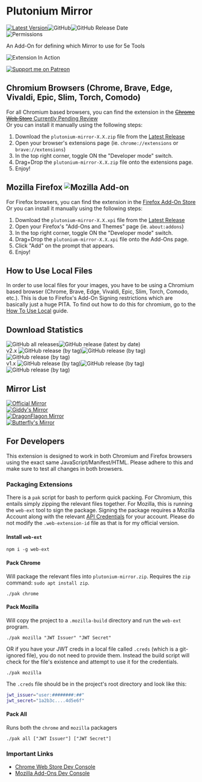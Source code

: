 # Plutonium Mirror

[![Latest Version](https://img.shields.io/github/v/release/flamewave000/plutonium-mirror?label=Latest%20Release)](https://github.com/flamewave000/plutonium-mirror/releases/latest)![GitHub](https://img.shields.io/github/license/flamewave000/plutonium-mirror?color=orange&label=License)![GitHub Release Date](https://img.shields.io/github/release-date/flamewave000/plutonium-mirror)  
![Permissions](https://img.shields.io/badge/dynamic/json?label=Permissions&query=permissions%5B0%2C1%2C2%2C3%5D&url=https%3A%2F%2Fraw.githubusercontent.com%2Fflamewave000%2Fplutonium-mirror%2Fmaster%2Fsrc%2Fmanifest.json)

An Add-On for defining which Mirror to use for 5e Tools

![Extension In Action](.assets/config.png)

[![Support me on Patreon](https://img.shields.io/endpoint.svg?url=https%3A%2F%2Fshieldsio-patreon.vercel.app%2Fapi%3Fusername%3Ddragonflagon%26type%3Dpatrons&style=for-the-badge)](https://patreon.com/dragonflagon)

## Chromium Browsers (Chrome, Brave, Edge, Vivaldi, Epic, Slim, Torch, Comodo)

For all Chromium based browsers, you can find the extension in the [~~Chrome Web Store~~ Currently Pending Review](#)  
Or you can install it manually using the following steps:

1. Download the `plutonium-mirror-X.X.zip` file from the [Latest Release](https://github.com/flamewave000/plutonium-mirror/releases/latest)
2. Open your browser's extensions page (ie. `chrome://extensions` or `brave://extensions`)
3. In the top right corner, toggle ON the "Developer mode" switch.
4. Drag+Drop the `plutonium-mirror-X.X.zip` file onto the extensions page.
5. Enjoy!

## Mozilla Firefox ![Mozilla Add-on](https://img.shields.io/amo/users/plutonium-mirror?label=Mozilla%20Users)

For Firefox browsers, you can find the extension in the [Firefox Add-On Store](https://addons.mozilla.org/en-CA/firefox/addon/plutonium-mirror/)  
Or you can install it manually using the following steps:

1. Download the `plutonium-mirror-X.X.xpi` file from the [Latest Release](https://github.com/flamewave000/plutonium-mirror/releases/latest)
2. Open your Firefox's "Add-Ons and Themes" page (ie. `about:addons`)
3. In the top right corner, toggle ON the "Developer mode" switch.
4. Drag+Drop the `plutonium-mirror-X.X.xpi` file onto the Add-Ons page.
5. Click "Add" on the prompt that appears.
6. Enjoy!

## How to Use Local Files

In order to use local files for your images, you have to be using a Chromium based browser (Chrome, Brave, Edge, Vivaldi, Epic, Slim, Torch, Comodo, etc.). This is due to Firefox's Add-On Signing restrictions which are basically just a huge PITA. To find out how to do this for chromium, go to the [How To Use Local](HowToUseLocal.md) guide.

## Download Statistics

![GitHub all releases](https://img.shields.io/github/downloads/flamewave000/plutonium-mirror/total?label=Total%20Downloads)![GitHub release (latest by date)](https://img.shields.io/github/downloads/flamewave000/plutonium-mirror/latest/total)  
v2.x ![GitHub release (by tag)](https://img.shields.io/github/downloads/flamewave000/plutonium-mirror/v2.2/total)![GitHub release (by tag)](https://img.shields.io/github/downloads/flamewave000/plutonium-mirror/v2.1/total)![GitHub release (by tag)](https://img.shields.io/github/downloads/flamewave000/plutonium-mirror/v2.0/total)  
v1.x ![GitHub release (by tag)](https://img.shields.io/github/downloads/flamewave000/plutonium-mirror/v1.2/total)![GitHub release (by tag)](https://img.shields.io/github/downloads/flamewave000/plutonium-mirror/v1.1/total)![GitHub release (by tag)](https://img.shields.io/github/downloads/flamewave000/plutonium-mirror/v1.0/total)

## Mirror List

[![Official Mirror](https://img.shields.io/badge/dynamic/json?label=Official%20Mirror&query=mirror1&url=https%3A%2F%2Fraw.githubusercontent.com%2Fflamewave000%2Fplutonium-mirror%2Fmaster%2Fmirrors.json)](https://5etools-mirror-1.github.io)  
[![Giddy's Mirror](https://img.shields.io/badge/dynamic/json?label=Giddy&query=mirror2&url=https%3A%2F%2Fraw.githubusercontent.com%2Fflamewave000%2Fplutonium-mirror%2Fmaster%2Fmirrors.json)](https://thegiddylimit.github.io)  
[![DragonFlagon Mirror](https://img.shields.io/badge/dynamic/json?label=DragonFlagon&query=mirror3&url=https%3A%2F%2Fraw.githubusercontent.com%2Fflamewave000%2Fplutonium-mirror%2Fmaster%2Fmirrors.json)](https://5e-tools.dragonflagon.cafe)  
[![Butterfly's Mirror](https://img.shields.io/badge/dynamic/json?label=Butterfly&query=mirror4&url=https%3A%2F%2Fraw.githubusercontent.com%2Fflamewave000%2Fplutonium-mirror%2Fmaster%2Fmirrors.json)](https://dnd5e.eclipseofbutterflies.ml)

## For Developers

This extension is designed to work in both Chromium and Firefox browsers using the exact same JavaScript/Manifest/HTML. Please adhere to this and make sure to test all changes in both browsers.

### Packaging Extensions

There is a `pak` script for bash to perform quick packing. For Chromium, this entails simply zipping the relevant files together. For Mozilla, this is running the `web-ext` tool to sign the package. Signing the package requires a Mozilla Account along with the relevant [API Credentials](https://addons.mozilla.org/en-US/developers/addon/api/key/) for your account. Please do not modify the `.web-extension-id` file as that is for my official version.

#### Install `web-ext`

`npm i -g web-ext`

#### Pack Chrome
Will package the relevant files into `plutonium-mirror.zip`. Requires the `zip` command: `sudo apt install zip`.

`./pak chrome`

#### Pack Mozilla
Will copy the project to a `.mozilla-build` directory and run the `web-ext` program.

`./pak mozilla "JWT Issuer" "JWT Secret"`

OR if you have your JWT creds in a local file called `.creds` (which is a git-ignored file), you do not need to provide them. Instead the build script will check for the file's existence and attempt to use it for the credentials.

`./pak mozilla`

The `.creds` file should be in the project's root directory and look like this:

```bash
jwt_issuer="user:########:##"
jwt_secret="1a2b3c....4d5e6f"
```

#### Pack All

Runs both the `chrome` and `mozilla` packagers

`./pak all ["JWT Issuer"] ["JWT Secret"]`  

### Important Links

- [Chrome Web Store Dev Console](https://chrome.google.com/webstore/devconsole)
- [Mozilla Add-Ons Dev Console](https://addons.mozilla.org/en-US/developers/addons)
